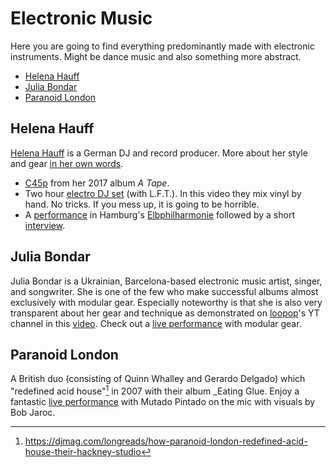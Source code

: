 # Electronic Music

  Here you are going to find everything predominantly made with electronic
  instruments. Might be dance music and also something more abstract.

- [Helena Hauff](#helena-hauff)
- [Julia Bondar](#julia-bondar)
- [Paranoid London](#paranoid-london)

## Helena Hauff

  [Helena Hauff](https://en.wikipedia.org/wiki/Helena_Hauff) is a German DJ and
  record producer. More about her style and gear [in her own
  words](https://youtu.be/y0HtvUghB-A).

  * [C45p](https://youtu.be/-62J8q2sSiQ) from her 2017 album _A Tape_.
  * Two hour [electro DJ set](https://www.youtube.com/live/u2qaQLKkVDA) (with
    L.F.T.). In this video they mix vinyl by hand. No tricks. If you mess up, it
    is going to be horrible.
  * A [performance](https://youtu.be/fur59ChiGDw) in Hamburg's
    [Elbphilharmonie](https://en.wikipedia.org/wiki/Elbphilharmonie) followed by
    a short [interview](https://youtu.be/54rJlSMIcps).

## Julia Bondar

  Julia Bondar is a Ukrainian, Barcelona-based electronic music artist, singer,
  and songwriter. She is one of the few who make successful albums almost
  exclusively with modular gear. Especially noteworthy is that she is also very
  transparent about her gear and technique as demonstrated on
  [loopop](https://www.youtube.com/@loopop)'s YT channel in this
  [video](https://youtu.be/oTmYtetA8Bw). Check out a [live
  performance](https://youtu.be/3y0VMyAM5kU) with modular gear.

## Paranoid London

  A British duo (consisting of Quinn Whalley and Gerardo Delgado) which
  "redefined acid house"[^1] in 2007 with their album _Eating Glue. Enjoy a
  fantastic [live performance](https://youtu.be/NIpts9B9U3Y) with Mutado Pintado
  on the mic with visuals by Bob Jaroc.

<!-- References -->

[^1]: https://djmag.com/longreads/how-paranoid-london-redefined-acid-house-their-hackney-studio
